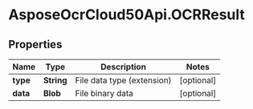 # AsposeOcrCloud50Api.OCRResult

## Properties

Name | Type | Description | Notes
------------ | ------------- | ------------- | -------------
**type** | **String** | File data type (extension) | [optional] 
**data** | **Blob** | File binary data | [optional] 


